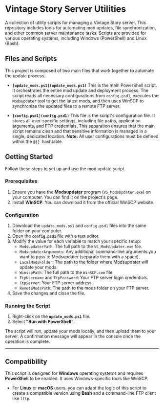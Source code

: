 # Vintage Story Server Utilities

A collection of utility scripts for managing a Vintage Story server. This repository includes tools for automating mod updates, file synchronization, and other common server maintenance tasks. Scripts are provided for various operating systems, including Windows (PowerShell) and Linux (Bash).

## Files and Scripts

This project is composed of two main files that work together to automate the update process.

* **`[update_mods.ps1](update_mods.ps1)`**
    This is the main PowerShell script. It orchestrates the entire mod update and deployment process. The script reads all necessary configurations from `config.psd1`, executes the `Modsupdater` tool to get the latest mods, and then uses WinSCP to synchronize the updated files to a remote FTP server.

* **`[config.psd1](config.psd1)`**
    This file is the script's configuration file. It stores all user-specific settings, including file paths, application arguments, and FTP credentials. This separation ensures that the main script remains clean and that sensitive information is managed in a single, dedicated location. **Note:** All user configurations must be defined within the `@{} `hashtable.

## Getting Started

Follow these steps to set up and use the mod update script.

### Prerequisites

1.  Ensure you have the **Modsupdater** program (`VS_ModsUpdater.exe`) on your computer. You can find it on the project's page.
2.  Install **WinSCP**. You can download it from the official WinSCP website.

### Configuration

1.  Download the `update_mods.ps1` and `config.psd1` files into the same folder on your computer.
2.  Open the **`config.psd1`** file with a text editor.
3.  Modify the value for each variable to match your specific setup:
    * `ModsupdaterPath`: The full path to the `VS_ModsUpdater.exe` file.
    * `ModsupdaterArguments`: Any additional command-line arguments you want to pass to Modsupdater (separate them with a space).
    * `LocalModsFolder`: The path to the folder where Modsupdater will update your mods.
    * `WinscpPath`: The full path to the `WinSCP.com` file.
    * `FtpUsername` and `FtpPassword`: Your FTP server login credentials.
    * `FtpServer`: Your FTP server address.
    * `RemoteModsPath`: The path to the mods folder on your FTP server.
4.  Save the changes and close the file.

### Running the Script

1.  Right-click on the **`update_mods.ps1`** file.
2.  Select **"Run with PowerShell"**.

The script will run, update your mods locally, and then upload them to your server. A confirmation message will appear in the console once the operation is complete.

---

## Compatibility

This script is designed for **Windows** operating systems and requires **PowerShell** to be enabled. It uses Windows-specific tools like WinSCP.

* For **Linux** or **macOS** users, you can adapt the logic of this script to create a compatible version using **Bash** and a command-line FTP client like `lftp`.
